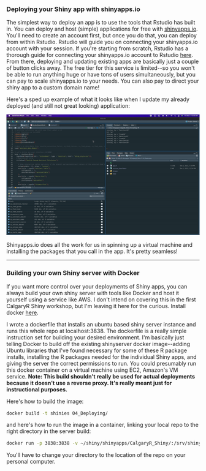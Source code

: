 ### Deploying your Shiny app with shinyapps.io

The simplest way to deploy an app is to use the tools that Rstudio has built in. You can deploy and host (simple) applications for free with [shinyapps.io](https://shinyapps.io). You'll need to create an account first, but once you do that, you can deploy from within Rstudio. Rstudio will guide you on connecting your shinyapps.io account with your session. If you're starting from scratch, Rstudio has a thorough guide for connecting your shinyapps.io account to Rstudio [here](https://shiny.rstudio.com/articles/shinyapps.html). From there, deploying and updating existing apps are basically just a couple of button clicks away. The free tier for this service is limited--so you won't be able to run anything huge or have tons of users simultaneously, but you can pay to scale shinyapps.io to your needs. You can also pay to direct your shiny app to a custom domain name!

Here's a sped up example of what it looks like when I update my already deployed (and still not great looking) application:

![Hopefully you don't see this message.](images/deploy.gif)

Shinyapps.io does all the work for us in spinning up a virtual machine and installing the packages that you call in the app. It's pretty seamless!

***
### Building your own Shiny server with Docker

If you want more control over your deployments of Shiny apps, you can always build your own shiny server with tools like Docker and host it yourself using a service like AWS. I don't intend on covering this in the first CalgaryR Shiny workshop, but I'm leaving it here for the curious. Install docker [here](https://docs.docker.com/get-docker/).

I wrote a dockerfile that installs an ubuntu based shiny server instance and runs this whole repo at localhost:3838. The dockerfile is a really simple instruction set for building your desired environment. I'm basically just telling Docker to build off the existing shinyserver docker image--adding Ubuntu libraries that I've found necessary for some of these R package installs, installing the R packages needed for the individual Shiny apps, and giving the server the correct permissions to run. You could presumably run this docker container on a virtual machine using EC2, Amazon's VM service. **Note: This build shouldn't really be used for actual deployments because it doesn't use a reverse proxy. It's really meant just for instructional purposes.**  

Here's how to build the image:
```bash
docker build -t shinies 04_Deploying/
```
and here's how to run the image in a container, linking your local repo to the right directory in the server build:

```bash
docker run -p 3838:3838 -v ~/shiny/shinyapps/CalgaryR_Shiny/:/srv/shiny-server/ shinies
```
You'll have to change your directory to the location of the repo on your personal computer.
